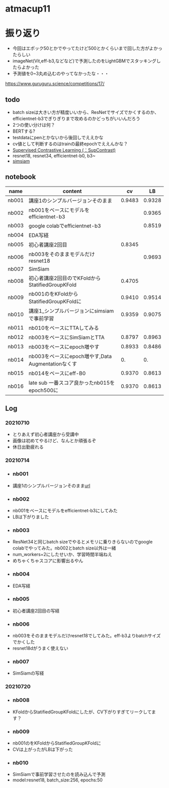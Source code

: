 # atmacup11

# 振り返り  
 - 今回はエポック50とかでやってたけど500とかくらいまで回した方がよかったらしい
 - imageNet(Vit,eff-b3,などなど)で予測したのをLightGBMでスタッキングしたらよかった
 - 予測値を0~3丸め込むのやってなかったな・・・

https://www.guruguru.science/competitions/17/

## todo
 - batch sizeは大きい方が精度いいから、ResNetでサイズでかくするのか、efficientnet-b3でぎりぎりまで攻めるのかどっちがいいんだろう
  - 2つの使い分けは何？
 - BERTする?
  - testdataにpenとかないから後回しでええかな
 - cv値として判断するのはtrainの最終epochでええんかな？ 
 - [Supervised Contrastive Learning (：SupContrast)](https://www.guruguru.science/competitions/17/discussions/1775e171-2e66-4823-a3de-943381339fd4/)
 - resnet18, resnet34, efficientnet-b0, b3~
 - [simsiam](https://www.guruguru.science/competitions/17/discussions/a39d588e-aff2-4728-8323-b07f15563552/)

## notebook
|name|content|cv|LB|
|----|-------|----|----|
|nb001|講座1のシンプルバージョンそのまま|0.9483|0.9328|
|nb002|nb001をベースにモデルをefficientnet-b3||0.9365|
|nb003|google colabでefficientnet-b3||0.8519|
|nb004|EDA写経|||
|nb005|初心者講座2回目|0.8345||
|nb006|nb003をそのままモデルだけresnet18||0.9693|
|nb007|SimSiam|||
|nb008|初心者講座2回目のでKFoldからStatifiedGroupKFold|0.4705||
|nb009|nb001のをKFoldからStatifiedGroupKFoldに|0.9410|0.9514|
|nb010|講座1_シンプルバージョンにsimsiamで事前学習|0.9359|0.9075|
|nb011|nb010をベースにTTAしてみる|||
|nb012|nb003をベースにSimSiamとTTA|0.8797|0.8963|
|nb013|nb003をベースにepoch増やす|0.8933|0.8486|
|nb014|nb003をベースにepoch増やす,Data Augmentationなくす|0.|0.|
|nb015|nb014をベースにeff-B0|0.9370|0.8613|
|nb016|late sub 一番スコア良かったnb015をepoch500に|0.9370|0.8613|

## Log
### 20210710
 - とりあえず初心者講座から受講中
 - 画像は初めてやるけど、なんとか頑張るぞ
 - 休日出勤疲れる

### 20210714
 - ### nb001 
  - 講座1のシンプルバージョンそのまま[url](https://www.guruguru.science/competitions/17/discussions/a7161489-cb5a-4254-bf17-7c66aa53d334/)
 - ### nb002 
  - nb001をベースにモデルをefficientnet-b3にしてみた
  - LBは下がりました
 - ### nb003
  - ResNet34と同じbatch sizeでやるとメモリに乗りきらないのでgoogle colabでやってみた。nb002とbatch size以外は一緒
  - num_workers=2にしたせいか、学習時間半端ねえ
  - めちゃくちゃスコアに影響出るやん
 - ### nb004
  - EDA写経
 - ### nb005
  - 初心者講座2回目の写経
 - ### nb006
  - nb003をそのままモデルだけresnet18でしてみた。eff-b3よりbatchサイズでかくした
  - resnet18dがうまく使えない
 - ### nb007
  - SimSiamの写経

### 20210720
 - ### nb008
  - KFoldからStatifiedGroupKFoldにしたが、CV下がりすぎてリークしてます？
 - ### nb009
  - nb001のをKFoldからStatifiedGroupKFoldに
  - CVは上がったがLBは下がった
 - ### nb010
  - SimSiamで事前学習させたのを読み込んで予測
  - model:resnet18, batch_size:256, epochs:50
